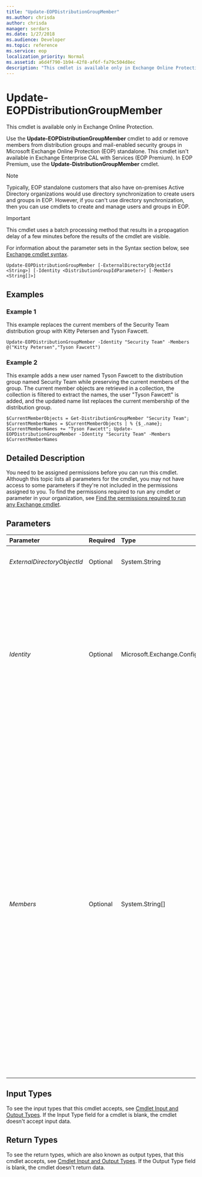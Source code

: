 ```yaml
---
title: "Update-EOPDistributionGroupMember"
ms.author: chrisda
author: chrisda
manager: serdars
ms.date: 1/27/2018
ms.audience: Developer
ms.topic: reference
ms.service: eop
localization_priority: Normal
ms.assetid: a6d4f790-1b94-42f8-af6f-fa79c504d8ec
description: "This cmdlet is available only in Exchange Online Protection."
---
```


# Update-EOPDistributionGroupMember

This cmdlet is available only in Exchange Online Protection. 
  
Use the **Update-EOPDistributionGroupMember** cmdlet to add or remove members from distribution groups and mail-enabled security groups in Microsoft Exchange Online Protection (EOP) standalone. This cmdlet isn't available in Exchange Enterprise CAL with Services (EOP Premium). In EOP Premium, use the **Update-DistributionGroupMember** cmdlet.
  
> [!NOTE]
> Typically, EOP standalone customers that also have on-premises Active Directory organizations would use directory synchronization to create users and groups in EOP. However, if you can't use directory synchronization, then you can use cmdlets to create and manage users and groups in EOP. 
  
> [!IMPORTANT]
> This cmdlet uses a batch processing method that results in a propagation delay of a few minutes before the results of the cmdlet are visible. 
  
For information about the parameter sets in the Syntax section below, see [Exchange cmdlet syntax](https://technet.microsoft.com/library/bb123552.aspx). 
  
```
Update-EOPDistributionGroupMember [-ExternalDirectoryObjectId <String>] [-Identity <DistributionGroupIdParameter>] [-Members <String[]>]

```

## Examples
<a name="Examples"> </a>

### Example 1

This example replaces the current members of the Security Team distribution group with Kitty Petersen and Tyson Fawcett.
  
```
Update-EOPDistributionGroupMember -Identity "Security Team" -Members @("Kitty Petersen","Tyson Fawcett")
```

### Example 2

This example adds a new user named Tyson Fawcett to the distribution group named Security Team while preserving the current members of the group. The current member objects are retrieved in a collection, the collection is filtered to extract the names, the user "Tyson Fawcett" is added, and the updated name list replaces the current membership of the distribution group.
  
```
$CurrentMemberObjects = Get-DistributionGroupMember "Security Team"; $CurrentMemberNames = $CurrentMemberObjects | % {$_.name}; $CurrentMemberNames += "Tyson Fawcett"; Update-EOPDistributionGroupMember -Identity "Security Team" -Members $CurrentMemberNames
```

## Detailed Description
<a name="DetailedDescription"> </a>

You need to be assigned permissions before you can run this cmdlet. Although this topic lists all parameters for the cmdlet, you may not have access to some parameters if they're not included in the permissions assigned to you. To find the permissions required to run any cmdlet or parameter in your organization, see [Find the permissions required to run any Exchange cmdlet](https://technet.microsoft.com/library/mt432940.aspx).
  
## Parameters
<a name="DetailedDescription"> </a>

|**Parameter**|**Required**|**Type**|**Description**|
|:-----|:-----|:-----|:-----|
| _ExternalDirectoryObjectId_ <br/> |Optional  <br/> |System.String  <br/> |This parameter is reserved for internal Microsoft use.  <br/> |
| _Identity_ <br/> |Optional  <br/> |Microsoft.Exchange.Configuration.Tasks.DistributionGroupIdParameter  <br/> | The _Identity_ parameter specifies the distribution group or mail-enabled security group that you want to update. You can use any value that uniquely identifies the group. <br/>  For example: <br/>  Name <br/>  Display name <br/>  Alias <br/>  Distinguished name (DN) <br/>  Canonical DN <br/>  Email address <br/>  GUID <br/> |
| _Members_ <br/> |Optional  <br/> |System.String[]  <br/> | The _Members_ parameter specifies the list of recipients (mail-enabled objects) in the distribution group or mail-enabled security group. In Exchange Online Protection, the valid recipient types are: <br/>  Mail users <br/>  Distribution groups <br/>  Mail-enabled security groups <br/>  You can use any value that uniquely identifies the recipient. <br/>  For example: <br/>  Name <br/>  Display name <br/>  Alias <br/>  Distinguished name (DN) <br/>  Canonical DN <br/>  Email address <br/>  GUID <br/>  To replace the current members of the group with the recipients that you specify, use the syntax `@("<recipient1>","<recipient2>"...)`. To add new group members without affecting the existing members, see Example 2 in the Examples section.  <br/> |
   
## Input Types
<a name="InputTypes"> </a>

To see the input types that this cmdlet accepts, see [Cmdlet Input and Output Types](http://go.microsoft.com/fwlink/p/?linkId=616387). If the Input Type field for a cmdlet is blank, the cmdlet doesn't accept input data. 
  
## Return Types
<a name="ReturnTypes"> </a>

To see the return types, which are also known as output types, that this cmdlet accepts, see [Cmdlet Input and Output Types](http://go.microsoft.com/fwlink/p/?linkId=616387). If the Output Type field is blank, the cmdlet doesn't return data. 
  

